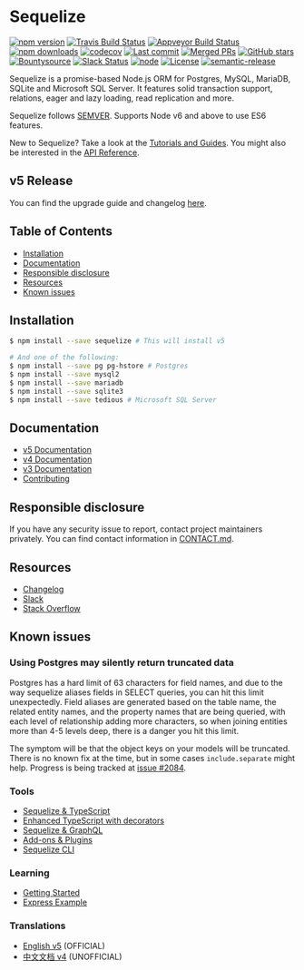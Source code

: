 # Sequelize

[![npm version](https://badgen.net/npm/v/sequelize)](https://www.npmjs.com/package/sequelize)
[![Travis Build Status](https://badgen.net/travis/sequelize/sequelize?icon=travis)](https://travis-ci.org/sequelize/sequelize)
[![Appveyor Build Status](https://ci.appveyor.com/api/projects/status/9l1ypgwsp5ij46m3/branch/master?svg=true)](https://ci.appveyor.com/project/sushantdhiman/sequelize/branch/master)
[![npm downloads](https://badgen.net/npm/dm/sequelize)](https://www.npmjs.com/package/sequelize)
[![codecov](https://badgen.net/codecov/c/github/sequelize/sequelize?icon=codecov)](https://codecov.io/gh/sequelize/sequelize)
[![Last commit](https://badgen.net/github/last-commit/sequelize/sequelize)](https://github.com/sequelize/sequelize)
[![Merged PRs](https://badgen.net/github/merged-prs/sequelize/sequelize)](https://github.com/sequelize/sequelize)
[![GitHub stars](https://badgen.net/github/stars/sequelize/sequelize)](https://github.com/sequelize/sequelize)
[![Bountysource](https://www.bountysource.com/badge/team?team_id=955&style=bounties_received)](https://www.bountysource.com/teams/sequelize/issues?utm_source=Sequelize&utm_medium=shield&utm_campaign=bounties_received)
[![Slack Status](http://sequelize-slack.herokuapp.com/badge.svg)](http://sequelize-slack.herokuapp.com/)
[![node](https://badgen.net/npm/node/sequelize)](https://www.npmjs.com/package/sequelize)
[![License](https://badgen.net/github/license/sequelize/sequelize)](https://github.com/sequelize/sequelize/blob/master/LICENSE)
[![semantic-release](https://img.shields.io/badge/%20%20%F0%9F%93%A6%F0%9F%9A%80-semantic--release-e10079.svg)](https://github.com/semantic-release/semantic-release)

Sequelize is a promise-based Node.js ORM for Postgres, MySQL, MariaDB, SQLite and Microsoft SQL Server. It features solid transaction support, relations, eager and lazy loading, read replication and more.

Sequelize follows [SEMVER](http://semver.org). Supports Node v6 and above to use ES6 features.

New to Sequelize? Take a look at the [Tutorials and Guides](http://docs.sequelizejs.com/). You might also be interested in the [API Reference](http://docs.sequelizejs.com/identifiers).

## v5 Release

You can find the upgrade guide and changelog [here](http://docs.sequelizejs.com/manual/upgrade-to-v5.html).

## Table of Contents
- [Installation](#installation)
- [Documentation](#documentation)
- [Responsible disclosure](#responsible-disclosure)
- [Resources](#resources)
- [Known issues](#known-issues)

## Installation

```bash
$ npm install --save sequelize # This will install v5

# And one of the following:
$ npm install --save pg pg-hstore # Postgres
$ npm install --save mysql2
$ npm install --save mariadb
$ npm install --save sqlite3
$ npm install --save tedious # Microsoft SQL Server
```

## Documentation
- [v5 Documentation](http://docs.sequelizejs.com)
- [v4 Documentation](https://github.com/sequelize/sequelize/blob/v4/docs)
- [v3 Documentation](https://sequelize.readthedocs.io/en/v3/)
- [Contributing](https://github.com/sequelize/sequelize/blob/master/CONTRIBUTING.md)

## Responsible disclosure
If you have any security issue to report, contact project maintainers privately. You can find contact information in [CONTACT.md](https://github.com/sequelize/sequelize/blob/master/CONTACT.md).

## Resources

- [Changelog](https://github.com/sequelize/sequelize/releases)
- [Slack](http://sequelize-slack.herokuapp.com/)
- [Stack Overflow](https://stackoverflow.com/questions/tagged/sequelize.js)

## Known issues

### Using Postgres may silently return truncated data
Postgres has a hard limit of 63 characters for field names, and due to the way sequelize aliases fields in SELECT queries, you can hit this limit unexpectedly. Field aliases are generated based on the table name, the related entity names, and the property names that are being queried, with each level of relationship adding more characters, so when joining entities more than 4-5 levels deep, there is a danger you hit this limit.

The symptom will be that the object keys on your models will be truncated. There is no known fix at the time, but in some cases `include.separate` might help. Progress is being tracked at [issue #2084](https://github.com/sequelize/sequelize/issues/2084).

### Tools
- [Sequelize & TypeScript](http://docs.sequelizejs.com/manual/typescript.html)
- [Enhanced TypeScript with decorators](https://github.com/RobinBuschmann/sequelize-typescript)
- [Sequelize & GraphQL](https://github.com/mickhansen/graphql-sequelize)
- [Add-ons & Plugins](http://docs.sequelizejs.com/manual/resources.html)
- [Sequelize CLI](https://github.com/sequelize/cli)

### Learning
- [Getting Started](http://docs.sequelizejs.com/manual/getting-started)
- [Express Example](https://github.com/sequelize/express-example)

### Translations
- [English v5](http://docs.sequelizejs.com) (OFFICIAL)
- [中文文档 v4](https://github.com/demopark/sequelize-docs-Zh-CN) (UNOFFICIAL)
